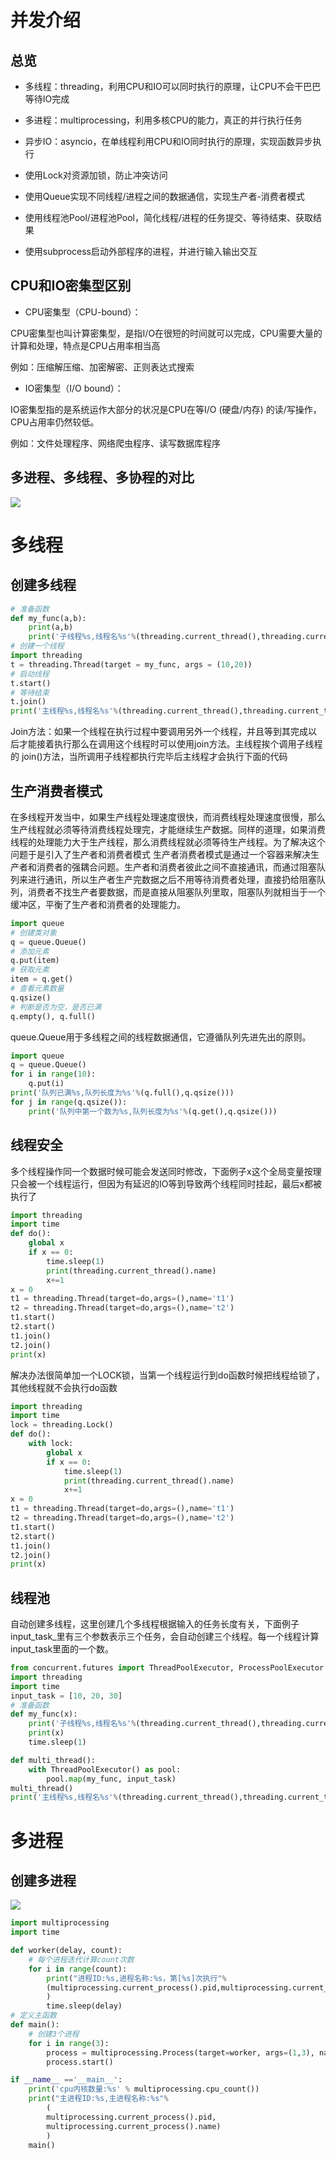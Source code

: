 # 并发介绍

## 总览

- 多线程：threading，利用CPU和IO可以同时执行的原理，让CPU不会干巴巴等待IO完成

- 多进程：multiprocessing，利用多核CPU的能力，真正的并行执行任务

- 异步IO：asyncio，在单线程利用CPU和IO同时执行的原理，实现函数异步执行


- 使用Lock对资源加锁，防止冲突访问

- 使用Queue实现不同线程/进程之间的数据通信，实现生产者-消费者模式

- 使用线程池Pool/进程池Pool，简化线程/进程的任务提交、等待结束、获取结果

- 使用subprocess启动外部程序的进程，并进行输入输出交互

## CPU和IO密集型区别

- CPU密集型（CPU-bound）：


CPU密集型也叫计算密集型，是指I/O在很短的时间就可以完成，CPU需要大量的计算和处理，特点是CPU占用率相当高

例如：压缩解压缩、加密解密、正则表达式搜索

- IO密集型（I/O bound）：


IO密集型指的是系统运作大部分的状况是CPU在等I/O (硬盘/内存) 的读/写操作，CPU占用率仍然较低。

例如：文件处理程序、网络爬虫程序、读写数据库程序

## 多进程、多线程、多协程的对比

![](img\1.png)

# 多线程

## 创建多线程

```python
# 准备函数
def my_func(a,b):
    print(a,b)
    print('子线程%s,线程名%s'%(threading.current_thread(),threading.current_thread().name))
# 创建一个线程
import threading
t = threading.Thread(target = my_func, args = (10,20))
# 启动线程
t.start()
# 等待结束
t.join()
print('主线程%s,线程名%s'%(threading.current_thread(),threading.current_thread().name))
```

 Join方法：如果一个线程在执行过程中要调用另外一个线程，并且等到其完成以后才能接着执行那么在调用这个线程时可以使用join方法。主线程挨个调用子线程的 join()方法，当所调用子线程都执行完毕后主线程才会执行下面的代码

## 生产消费者模式

在多线程开发当中，如果生产线程处理速度很快，而消费线程处理速度很慢，那么生产线程就必须等待消费线程处理完，才能继续生产数据。同样的道理，如果消费线程的处理能力大于生产线程，那么消费线程就必须等待生产线程。为了解决这个问题于是引入了生产者和消费者模式
生产者消费者模式是通过一个容器来解决生产者和消费者的强耦合问题。生产者和消费者彼此之间不直接通讯，而通过阻塞队列来进行通讯，所以生产者生产完数据之后不用等待消费者处理，直接扔给阻塞队列，消费者不找生产者要数据，而是直接从阻塞队列里取，阻塞队列就相当于一个缓冲区，平衡了生产者和消费者的处理能力。

```python
import queue
# 创建类对象
q = queue.Queue()
# 添加元素
q.put(item)
# 获取元素
item = q.get()
# 查看元素数量
q.qsize()
# 判断是否为空，是否已满
q.empty(), q.full()
```

queue.Queue用于多线程之间的线程数据通信，它遵循队列先进先出的原则。

```python
import queue
q = queue.Queue()
for i in range(10):
    q.put(i)
print('队列已满%s,队列长度为%s'%(q.full(),q.qsize()))
for j in range(q.qsize()):
    print('队列中第一个数为%s,队列长度为%s'%(q.get(),q.qsize()))
```

## 线程安全

多个线程操作同一个数据时候可能会发送同时修改，下面例子x这个全局变量按理只会被一个线程运行，但因为有延迟的IO等到导致两个线程同时挂起，最后x都被执行了

```python
import threading
import time
def do():
    global x
    if x == 0:
        time.sleep(1)
        print(threading.current_thread().name)
        x+=1
x = 0
t1 = threading.Thread(target=do,args=(),name='t1')
t2 = threading.Thread(target=do,args=(),name='t2')
t1.start()
t2.start()
t1.join()
t2.join()
print(x)
```

解决办法很简单加一个LOCK锁，当第一个线程运行到do函数时候把线程给锁了，其他线程就不会执行do函数

```python
import threading
import time
lock = threading.Lock()
def do():
    with lock:
        global x
        if x == 0:
            time.sleep(1)
            print(threading.current_thread().name)
            x+=1
x = 0
t1 = threading.Thread(target=do,args=(),name='t1')
t2 = threading.Thread(target=do,args=(),name='t2')
t1.start()
t2.start()
t1.join()
t2.join()
print(x)
```

## 线程池

自动创建多线程，这里创建几个多线程根据输入的任务长度有关，下面例子input_task_里有三个参数表示三个任务，会自动创建三个线程。每一个线程计算input_task里面的一个数。

```python
from concurrent.futures import ThreadPoolExecutor, ProcessPoolExecutor
import threading
import time
input_task = [10, 20, 30]
# 准备函数
def my_func(x):
    print('子线程%s,线程名%s'%(threading.current_thread(),threading.current_thread().name))
    print(x)
    time.sleep(1)

def multi_thread():
    with ThreadPoolExecutor() as pool:
        pool.map(my_func, input_task)
multi_thread()
print('主线程%s,线程名%s'%(threading.current_thread(),threading.current_thread().name))
```



# 多进程

## 创建多进程

![](img\2.png)

```python
import multiprocessing
import time

def worker(delay, count):
    # 每个进程迭代计算count次数
    for i in range(count):
        print("进程ID:%s,进程名称:%s，第[%s]次执行"%
        (multiprocessing.current_process().pid,multiprocessing.current_process().name,i+1)
        )
        time.sleep(delay)
# 定义主函数
def main():
    # 创建3个进程
    for i in range(3):
        process = multiprocessing.Process(target=worker, args=(1,3), name='process%s'%i)
        process.start()

if __name__ =='__main__':
    print('cpu内核数量:%s' % multiprocessing.cpu_count())
    print("主进程ID:%s,主进程名称:%s"%
        (
        multiprocessing.current_process().pid,
        multiprocessing.current_process().name)
        )
    main()
```

